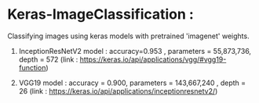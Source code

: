 # Keras-ImageClassification :

Classifying images using keras models with pretrained 'imagenet' weights.

1. InceptionResNetV2 model : accuracy=0.953 , parameters = 55,873,736, depth =	572 (link : https://keras.io/api/applications/vgg/#vgg19-function)

2. VGG19 model : accuracy =	0.900, parameters =	143,667,240	, depth = 26  (link : https://keras.io/api/applications/inceptionresnetv2/)
